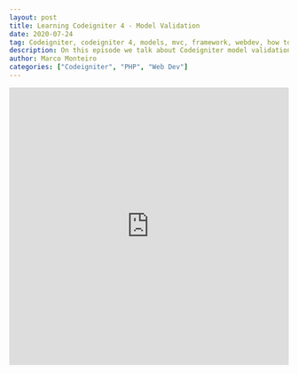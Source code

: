 ```yaml
---
layout: post
title: Learning Codeigniter 4 - Model Validation
date: 2020-07-24
tag: Codeigniter, codeigniter 4, models, mvc, framework, webdev, how to, setup, php
description: On this episode we talk about Codeigniter model validation.
author: Marco Monteiro
categories: ["Codeigniter", "PHP", "Web Dev"]
---
```


<iframe width="100%" height="500" src="https://www.youtube.com/embed/V4vOJTYlJCY" frameborder="0" allow="accelerometer; autoplay; clipboard-write; encrypted-media; gyroscope; picture-in-picture" allowfullscreen></iframe>